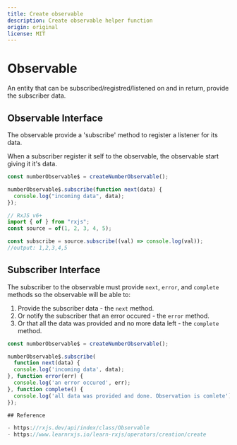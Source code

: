 ```yaml
---
title: Create observable
description: Create observable helper function
origin: original
license: MIT
---
```


# Observable

An entity that can be subscribed/registred/listened on and in return, provide the subscriber data.

## Observable Interface

The observable provide a 'subscribe' method to register a listener for its data.

When a subscriber register it self to the observable, the observable start giving it it's data.

```js
const numberObservable$ = createNumberObservable();

numberObservable$.subscribe(function next(data) {
  console.log("incoming data", data);
});
```

```js
// RxJS v6+
import { of } from "rxjs";
const source = of(1, 2, 3, 4, 5);

const subscribe = source.subscribe((val) => console.log(val));
//output: 1,2,3,4,5
```

## Subscriber Interface

The subscriber to the observable must provide `next`, `error`, and `complete` methods so the observable will be able to:

1. Provide the subscriber data - the `next` method.
2. Or notify the subscriber that an error occured - the `error` method.
3. Or that all the data was provided and no more data left - the `complete` method.

```js
const numberObservable$ = createNumberObservable();

numberObservable$.subscribe(
  function next(data) {
  console.log('incoming data', data);
}, function error(err) {
  console.log('an error occured', err);
}, function complete() {
  console.log('all data was provided and done. Observation is comlete');
});

## Reference

- https://rxjs.dev/api/index/class/Observable
- https://www.learnrxjs.io/learn-rxjs/operators/creation/create
```
